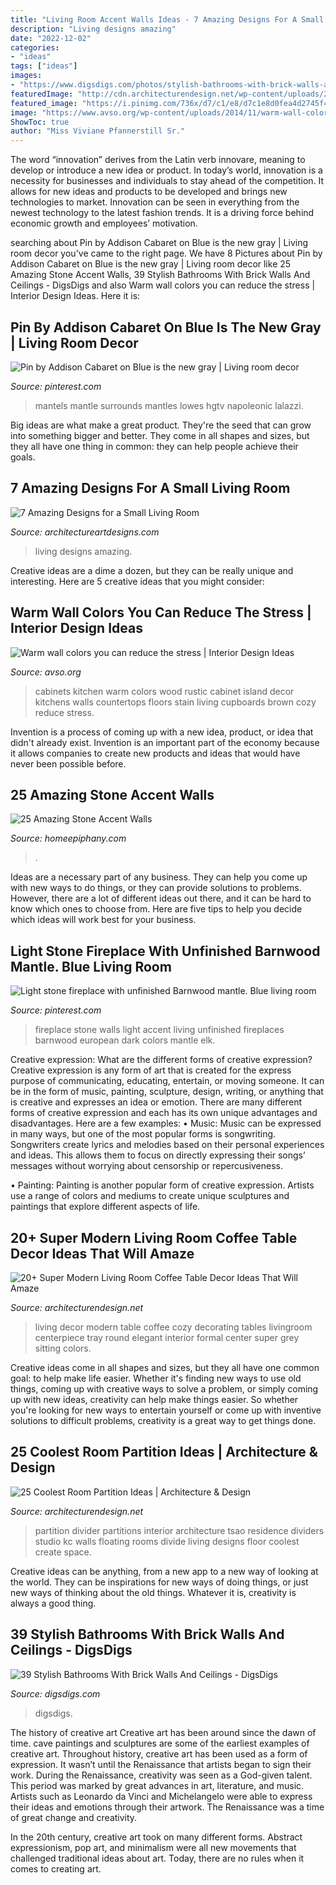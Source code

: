 ```yaml
---
title: "Living Room Accent Walls Ideas - 7 Amazing Designs For A Small Living Room"
description: "Living designs amazing"
date: "2022-12-02"
categories:
- "ideas"
tags: ["ideas"]
images:
- "https://www.digsdigs.com/photos/stylish-bathrooms-with-brick-walls-and-ceilings-41.jpg"
featuredImage: "http://cdn.architecturendesign.net/wp-content/uploads/2014/08/559.jpg"
featured_image: "https://i.pinimg.com/736x/d7/c1/e8/d7c1e8d0fea4d2745f49eefbc7fb52cb.jpg"
image: "https://www.avso.org/wp-content/uploads/2014/11/warm-wall-colors-you-can-reduce-the-stress-1415179071.jpg"
ShowToc: true
author: "Miss Viviane Pfannerstill Sr."
---
```



The word “innovation” derives from the Latin verb innovare, meaning to develop or introduce a new idea or product. In today’s world, innovation is a necessity for businesses and individuals to stay ahead of the competition. It allows for new ideas and products to be developed and brings new technologies to market. Innovation can be seen in everything from the newest technology to the latest fashion trends. It is a driving force behind economic growth and employees’ motivation.

	

		
searching about Pin by Addison Cabaret on Blue is the new gray | Living room decor you've came to the right page. We have 8 Pictures about Pin by Addison Cabaret on Blue is the new gray | Living room decor like 25 Amazing Stone Accent Walls, 39 Stylish Bathrooms With Brick Walls And Ceilings - DigsDigs and also Warm wall colors you can reduce the stress | Interior Design Ideas. Here it is:
		
    
## Pin By Addison Cabaret On Blue Is The New Gray | Living Room Decor

<img loading=lazy src="https://i.pinimg.com/736x/d7/c1/e8/d7c1e8d0fea4d2745f49eefbc7fb52cb.jpg" onerror="this.onerror=null;this.src='https://tse2.mm.bing.net/th?id=OIP.yXrszKyOAknZoQHwVTXcnAHaLH&amp;pid=15.1';" alt="Pin by Addison Cabaret on Blue is the new gray | Living room decor">

_Source: pinterest.com_

>mantels mantle surrounds mantles lowes hgtv napoleonic lalazzi. 

	

Big ideas are what make a great product. They're the seed that can grow into something bigger and better. They come in all shapes and sizes, but they all have one thing in common: they can help people achieve their goals.

    
## 7 Amazing Designs For A Small Living Room

<img loading=lazy src="http://www.architectureartdesigns.com/wp-content/uploads/2019/07/small-room-2.jpg" onerror="this.onerror=null;this.src='https://tse2.mm.bing.net/th?id=OIP.jflyDUrZPikWIpqwOVMiAgHaL-&amp;pid=15.1';" alt="7 Amazing Designs for a Small Living Room">

_Source: architectureartdesigns.com_

>living designs amazing. 

	

Creative ideas are a dime a dozen, but they can be really unique and interesting. Here are 5 creative ideas that you might consider: 

    
## Warm Wall Colors You Can Reduce The Stress | Interior Design Ideas

<img loading=lazy src="https://www.avso.org/wp-content/uploads/2014/11/warm-wall-colors-you-can-reduce-the-stress-1415179071.jpg" onerror="this.onerror=null;this.src='https://tse4.mm.bing.net/th?id=OIP.tt86A4lJB7okXtDici_bGwHaJ6&amp;pid=15.1';" alt="Warm wall colors you can reduce the stress | Interior Design Ideas">

_Source: avso.org_

>cabinets kitchen warm colors wood rustic cabinet island decor kitchens walls countertops floors stain living cupboards brown cozy reduce stress. 

	

Invention is a process of coming up with a new idea, product, or idea that didn't already exist. Invention is an important part of the economy because it allows companies to create new products and ideas that would have never been possible before.

    
## 25 Amazing Stone Accent Walls

<img loading=lazy src="https://homeepiphany.com/wp-content/uploads/2016/07/25-Amazing-Stone-Accent-Walls-3-683x1024.jpg" onerror="this.onerror=null;this.src='https://tse2.mm.bing.net/th?id=OIP.wAU4OeGhe4AeIY_ZG0mAWAHaLG&amp;pid=15.1';" alt="25 Amazing Stone Accent Walls">

_Source: homeepiphany.com_

>. 

	

Ideas are a necessary part of any business. They can help you come up with new ways to do things, or they can provide solutions to problems. However, there are a lot of different ideas out there, and it can be hard to know which ones to choose from. Here are five tips to help you decide which ideas will work best for your business.

    
## Light Stone Fireplace With Unfinished Barnwood Mantle. Blue Living Room

<img loading=lazy src="https://i.pinimg.com/736x/23/63/8a/23638a5bf86718cfdbce6fd509a75685.jpg" onerror="this.onerror=null;this.src='https://tse3.mm.bing.net/th?id=OIP.zt5rDrjQ_mjBe0aWm3CfAwHaJ3&amp;pid=15.1';" alt="Light stone fireplace with unfinished Barnwood mantle. Blue living room">

_Source: pinterest.com_

>fireplace stone walls light accent living unfinished fireplaces barnwood european dark colors mantle elk. 

	

Creative expression: What are the different forms of creative expression?
Creative expression is any form of art that is created for the express purpose of communicating, educating, entertain, or moving someone. It can be in the form of music, painting, sculpture, design, writing, or anything that is creative and expresses an idea or emotion. There are many different forms of creative expression and each has its own unique advantages and disadvantages. Here are a few examples: 
• Music: Music can be expressed in many ways, but one of the most popular forms is songwriting. Songwriters create lyrics and melodies based on their personal experiences and ideas. This allows them to focus on directly expressing their songs’ messages without worrying about censorship or repercusiveness. 

• Painting: Painting is another popular form of creative expression. Artists use a range of colors and mediums to create unique sculptures and paintings that explore different aspects of life.

    
## 20+ Super Modern Living Room Coffee Table Decor Ideas That Will Amaze

<img loading=lazy src="http://cdn.architecturendesign.net/wp-content/uploads/2015/11/AD-09-modern-cozy-living-room-decor.jpg" onerror="this.onerror=null;this.src='https://tse4.mm.bing.net/th?id=OIP.I9RzrbrkWNa_uls79UX0jgHaLG&amp;pid=15.1';" alt="20+ Super Modern Living Room Coffee Table Decor Ideas That Will Amaze">

_Source: architecturendesign.net_

>living decor modern table coffee cozy decorating tables livingroom centerpiece tray round elegant interior formal center super grey sitting colors. 

	

Creative ideas come in all shapes and sizes, but they all have one common goal: to help make life easier. Whether it's finding new ways to use old things, coming up with creative ways to solve a problem, or simply coming up with new ideas, creativity can help make things easier. So whether you're looking for new ways to entertain yourself or come up with inventive solutions to difficult problems, creativity is a great way to get things done.

    
## 25 Coolest Room Partition Ideas | Architecture &amp; Design

<img loading=lazy src="http://cdn.architecturendesign.net/wp-content/uploads/2014/08/559.jpg" onerror="this.onerror=null;this.src='https://tse2.mm.bing.net/th?id=OIP.ezvH4qoRj1glBCBnrbwgYgHaLH&amp;pid=15.1';" alt="25 Coolest Room Partition Ideas | Architecture &amp; Design">

_Source: architecturendesign.net_

>partition divider partitions interior architecture tsao residence dividers studio kc walls floating rooms divide living designs floor coolest create space. 

	

Creative ideas can be anything, from a new app to a new way of looking at the world. They can be inspirations for new ways of doing things, or just new ways of thinking about the old things. Whatever it is, creativity is always a good thing.

    
## 39 Stylish Bathrooms With Brick Walls And Ceilings - DigsDigs

<img loading=lazy src="https://www.digsdigs.com/photos/stylish-bathrooms-with-brick-walls-and-ceilings-41.jpg" onerror="this.onerror=null;this.src='https://tse3.mm.bing.net/th?id=OIP.WFPzoOpPcXP1U5CKa8NHggAAAA&amp;pid=15.1';" alt="39 Stylish Bathrooms With Brick Walls And Ceilings - DigsDigs">

_Source: digsdigs.com_

>digsdigs. 

	

The history of creative art
Creative art has been around since the dawn of time. cave paintings and sculptures are some of the earliest examples of creative art. Throughout history, creative art has been used as a form of expression. It wasn’t until the Renaissance that artists began to sign their work.
During the Renaissance, creativity was seen as a God-given talent. This period was marked by great advances in art, literature, and music. Artists such as Leonardo da Vinci and Michelangelo were able to express their ideas and emotions through their artwork. The Renaissance was a time of great change and creativity.

In the 20th century, creative art took on many different forms. Abstract expressionism, pop art, and minimalism were all new movements that challenged traditional ideas about art. Today, there are no rules when it comes to creating art.

